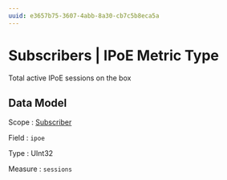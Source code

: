 ```yaml
---
uuid: e3657b75-3607-4abb-8a30-cb7c5b8eca5a
---
```

# Subscribers | IPoE Metric Type

Total active IPoE sessions on the box

## Data Model

Scope
: [Subscriber](../../scopes/subscriber.md)

Field
: `ipoe`

Type
: UInt32

Measure
: `sessions`
